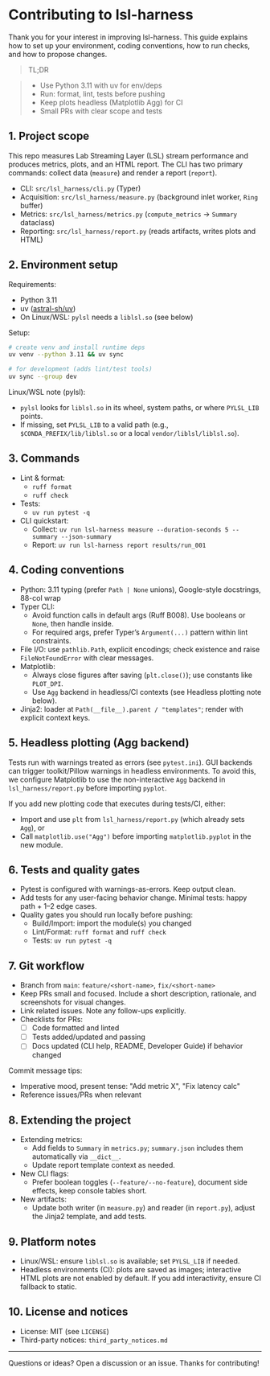 # Contributing to lsl-harness

Thank you for your interest in improving lsl-harness. This guide explains how to set up your environment, coding conventions, how to run checks, and how to propose changes.

> TL;DR

> - Use Python 3.11 with uv for env/deps
> - Run: format, lint, tests before pushing
> - Keep plots headless (Matplotlib Agg) for CI
> - Small PRs with clear scope and tests

## 1. Project scope

This repo measures Lab Streaming Layer (LSL) stream performance and produces metrics, plots, and an HTML report. The CLI has two primary commands: collect data (`measure`) and render a report (`report`).

- CLI: `src/lsl_harness/cli.py` (Typer)
- Acquisition: `src/lsl_harness/measure.py` (background inlet worker, `Ring` buffer)
- Metrics: `src/lsl_harness/metrics.py` (`compute_metrics` → `Summary` dataclass)
- Reporting: `src/lsl_harness/report.py` (reads artifacts, writes plots and HTML)

## 2. Environment setup

Requirements:

- Python 3.11
- uv ([astral-sh/uv](https://github.com/astral-sh/uv))
- On Linux/WSL: `pylsl` needs a `liblsl.so` (see below)

Setup:

```bash
# create venv and install runtime deps
uv venv --python 3.11 && uv sync

# for development (adds lint/test tools)
uv sync --group dev
```

Linux/WSL note (pylsl):

- `pylsl` looks for `liblsl.so` in its wheel, system paths, or where `PYLSL_LIB` points.
- If missing, set `PYLSL_LIB` to a valid path (e.g., `$CONDA_PREFIX/lib/liblsl.so` or a local `vendor/liblsl/liblsl.so`).

## 3. Commands

- Lint & format:
  - `ruff format`
  - `ruff check`
- Tests:
  - `uv run pytest -q`
- CLI quickstart:
  - Collect: `uv run lsl-harness measure --duration-seconds 5 --summary --json-summary`
  - Report: `uv run lsl-harness report results/run_001`

## 4. Coding conventions

- Python: 3.11 typing (prefer `Path | None` unions), Google-style docstrings, 88-col wrap
- Typer CLI:
  - Avoid function calls in default args (Ruff B008). Use booleans or `None`, then handle inside.
  - For required args, prefer Typer’s `Argument(...)` pattern within lint constraints.
- File I/O: use `pathlib.Path`, explicit encodings; check existence and raise `FileNotFoundError` with clear messages.
- Matplotlib:
  - Always close figures after saving (`plt.close()`); use constants like `PLOT_DPI`.
  - Use `Agg` backend in headless/CI contexts (see Headless plotting note below).
- Jinja2: loader at `Path(__file__).parent / "templates"`; render with explicit context keys.

## 5. Headless plotting (Agg backend)

Tests run with warnings treated as errors (see `pytest.ini`). GUI backends can trigger toolkit/Pillow warnings in headless environments. To avoid this, we configure Matplotlib to use the non-interactive `Agg` backend in `lsl_harness/report.py` before importing `pyplot`.

If you add new plotting code that executes during tests/CI, either:

- Import and use `plt` from `lsl_harness/report.py` (which already sets `Agg`), or
- Call `matplotlib.use("Agg")` before importing `matplotlib.pyplot` in the new module.

## 6. Tests and quality gates

- Pytest is configured with warnings-as-errors. Keep output clean.
- Add tests for any user-facing behavior change. Minimal tests: happy path + 1–2 edge cases.
- Quality gates you should run locally before pushing:
  - Build/Import: import the module(s) you changed
  - Lint/Format: `ruff format` and `ruff check`
  - Tests: `uv run pytest -q`

## 7. Git workflow

- Branch from `main`: `feature/<short-name>`, `fix/<short-name>`
- Keep PRs small and focused. Include a short description, rationale, and screenshots for visual changes.
- Link related issues. Note any follow-ups explicitly.
- Checklists for PRs:
  - [ ] Code formatted and linted
  - [ ] Tests added/updated and passing
  - [ ] Docs updated (CLI help, README, Developer Guide) if behavior changed

Commit message tips:

- Imperative mood, present tense: "Add metric X", "Fix latency calc"
- Reference issues/PRs when relevant

## 8. Extending the project

- Extending metrics:
  - Add fields to `Summary` in `metrics.py`; `summary.json` includes them automatically via `__dict__`.
  - Update report template context as needed.
- New CLI flags:
  - Prefer boolean toggles (`--feature/--no-feature`), document side effects, keep console tables short.
- New artifacts:
  - Update both writer (in `measure.py`) and reader (in `report.py`), adjust the Jinja2 template, and add tests.

## 9. Platform notes

- Linux/WSL: ensure `liblsl.so` is available; set `PYLSL_LIB` if needed.
- Headless environments (CI): plots are saved as images; interactive HTML plots are not enabled by default. If you add interactivity, ensure CI fallback to static.

## 10. License and notices

- License: MIT (see `LICENSE`)
- Third-party notices: `third_party_notices.md`

---

Questions or ideas? Open a discussion or an issue. Thanks for contributing!
